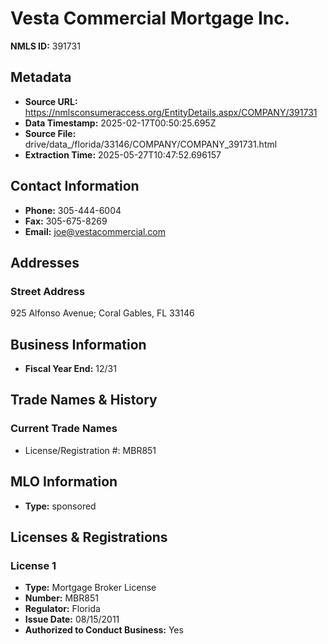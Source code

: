 # Vesta Commercial Mortgage Inc.

**NMLS ID:** 391731

## Metadata
- **Source URL:** https://nmlsconsumeraccess.org/EntityDetails.aspx/COMPANY/391731
- **Data Timestamp:** 2025-02-17T00:50:25.695Z
- **Source File:** drive/data_/florida/33146/COMPANY/COMPANY_391731.html
- **Extraction Time:** 2025-05-27T10:47:52.696157

## Contact Information
- **Phone:** 305-444-6004
- **Fax:** 305-675-8269
- **Email:** joe@vestacommercial.com

## Addresses
### Street Address
925 Alfonso Avenue; Coral Gables, FL 33146

## Business Information
- **Fiscal Year End:** 12/31

## Trade Names & History
### Current Trade Names
- License/Registration #: MBR851

## MLO Information
- **Type:** sponsored

## Licenses & Registrations

### License 1
- **Type:** Mortgage Broker License
- **Number:** MBR851
- **Regulator:** Florida
- **Issue Date:** 08/15/2011
- **Authorized to Conduct Business:** Yes
